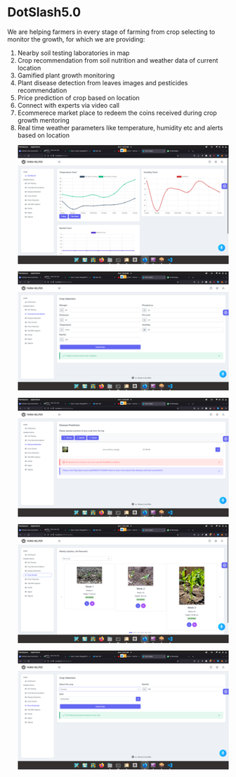 # DotSlash5.0
We are helping farmers in every stage of farming from crop selecting to monitor the growth, for which we are providing:
<ol>
<li>Nearby soil testing laboratories in map</li>
<li>Crop recommendation from soil nutrition and weather data of current location </li>
<li>Gamified plant growth monitoring</li>
<li>Plant disease detection from leaves images and pesticides recommendation</li>
<li>Price prediction of crop based on location</li>
<li>Connect with experts via video call</li>
<li>Ecommerece market place to redeem the coins received during crop growth mentoring</li>
<li>Real time weather parameters like temperature, humidity etc and alerts based on location</li>


![Pic 1](pics/pic1.png)

![Pic 2](pics/pic2.png)

![Pic 3](pics/pic3.png)

![Pic 4](pics/pic4.png)
  
![Pic 5](pics/pic5.png)
